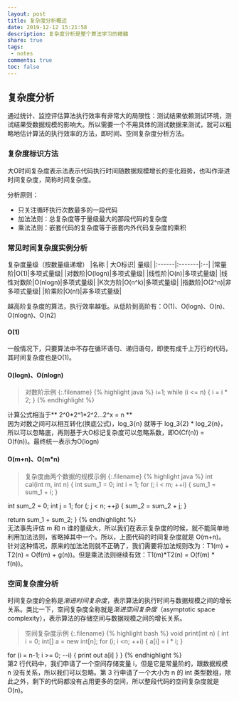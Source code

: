 ```yaml
---
layout: post
title: 复杂度分析概述
date: 2019-12-12 15:21:58
description: 复杂度分析是整个算法学习的精髓
share: true
tags:
 - notes
comments: true
toc: false
---
```


## 复杂度分析

通过统计、监控评估算法执行效率有非常大的局限性：测试结果依赖测试环境，测试结果受数据规模的影响大。所以需要一个不用具体的测试数据来测试，就可以粗略地估计算法的执行效率的方法，即时间、空间复杂度分析方法。

### 复杂度标识方法

大O时间复杂度表示法表示代码执行时间随数据规模增长的变化趋势，也叫作渐进时间复杂度，简称时间复杂度。  

分析原则：

* 只关注循环执行次数最多的一段代码
* 加法法则：总复杂度等于量级最大的那段代码的复杂度
* 乘法法则：嵌套代码的复杂度等于嵌套内外代码复杂度的乘积

### 常见时间复杂度实例分析

复杂度量级（按数量级递增）
|名称 | 大O标识| 量级|
|:------|:-------|:--|
|常量阶|O(1)|多项式量级|
|对数阶|O(logn)|多项式量级|
|线性阶|O(n)|多项式量级|
|线性对数阶|O(nlogn)|多项式量级|
|K次方阶|O(n^k)|多项式量级|
|指数阶|O(2^n)|非多项式量级|
|阶乘阶|O(n!)|非多项式量级|

越高阶复杂度的算法，执行效率越低。从低阶到高阶有：O(1)、O(logn)、O(n)、O(nlogn)、O(n2)

#### O(1)

一般情况下，只要算法中不存在循环语句、递归语句，即使有成千上万行的代码，其时间复杂度也是Ο(1)。

#### O(logn)、O(nlogn)

>对数阶示例
{:.filename}
{% highlight java %}
 i=1;
 while (i <= n)  {
   i = i * 2;
 }
{% endhighlight %}

计算公式相当于** 2^0\*2^1\*2^2...2^x = n **  
因为对数之间可以相互转化(换底公式)，log_3{n} 就等于 log_3{2} * log_2{n}，所以可以忽略底，再则基于大O标记复杂度可以忽略系数，即O(Cf(n)) = O(f(n))。最终统一表示为O(logn)

#### O(m+n)、O(m*n)

>复杂度由两个数据的规模示例
{:.filename}
{% highlight java %}
int cal(int m, int n) {
  int sum_1 = 0;
  int i = 1;
  for (; i < m; ++i) {
    sum_1 = sum_1 + i;
  }

  int sum_2 = 0;
  int j = 1;
  for (; j < n; ++j) {
    sum_2 = sum_2 + j;
  }

  return sum_1 + sum_2;
}
{% endhighlight %}  
无法事先评估 m 和 n 谁的量级大，所以我们在表示复杂度的时候，就不能简单地利用加法法则，省略掉其中一个。所以，上面代码的时间复杂度就是 O(m+n)。  
针对这种情况，原来的加法法则就不正确了，我们需要将加法规则改为：T1(m) + T2(n) = O(f(m) + g(n))。但是乘法法则继续有效：T1(m)*T2(n) = O(f(m) * f(n))。

### 空间复杂度分析

时间复杂度的全称是*渐进时间复杂度*，表示算法的执行时间与数据规模之间的增长关系。类比一下，空间复杂度全称就是*渐进空间复杂度*（asymptotic space complexity），表示算法的存储空间与数据规模之间的增长关系。

>空间复杂度示例
{:.filename}
{% highlight bash %}
void print(int n) {
  int i = 0;
  int[] a = new int[n];
  for (i; i <n; ++i) {
    a[i] = i * i;
  }

  for (i = n-1; i >= 0; --i) {
    print out a[i]
  }
}
{% endhighlight %}  
 第2 行代码中，我们申请了一个空间存储变量 i，但是它是常量阶的，跟数据规模 n 没有关系，所以我们可以忽略。第 3 行申请了一个大小为 n 的 int 类型数组，除此之外，剩下的代码都没有占用更多的空间，所以整段代码的空间复杂度就是 O(n)。